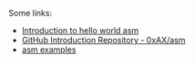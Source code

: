 Some links:

* [Introduction to hello world asm](https://www.briansteffens.com/introduction-to-64-bit-assembly/01-hello-world/)
* [GitHub Introduction Repository - 0xAX/asm](https://github.com/0xAX/asm)
* [asm examples](https://github.com/AhmadNaserTurnkeySolutions/emu8086/tree/master/examples)

